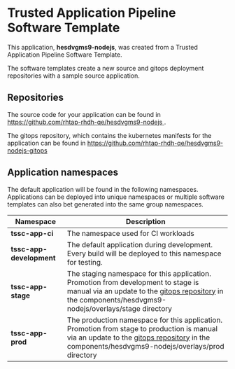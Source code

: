 # Trusted Application Pipeline Software Template

This application, **hesdvgms9-nodejs**, was created from a Trusted Application Pipeline Software Template.

The software templates create a new source and gitops deployment repositories with a sample source application. 

## Repositories

The source code for your application can be found in [https://github.com/rhtap-rhdh-qe/hesdvgms9-nodejs ](https://github.com/rhtap-rhdh-qe/hesdvgms9-nodejs ).
 
The gitops repository, which contains the kubernetes manifests for the application can be found in 
[https://github.com/rhtap-rhdh-qe/hesdvgms9-nodejs-gitops ](https://github.com/rhtap-rhdh-qe/hesdvgms9-nodejs-gitops ) 

## Application namespaces 

The default application will be found in the following namespaces. Applications can be deployed into unique namespaces or multiple software templates can also bet generated into the same group namespaces.  

|  Namespace   |  Description   |  
| -------- | -------- |
| **tssc-app-ci** | The namespace used for CI workloads |
| **tssc-app-development** | The default application during development. Every build will be deployed to this namespace for testing. |
| **tssc-app-stage** | The staging namespace for this application. Promotion from development to stage is manual via an update to the [gitops repository](https://github.com/rhtap-rhdh-qe/hesdvgms9-nodejs-gitops ) in the components/hesdvgms9-nodejs/overlays/stage directory |
| **tssc-app-prod** | The production namespace for this application. Promotion from stage to production is manual via an update to the [gitops repository](https://github.com/rhtap-rhdh-qe/hesdvgms9-nodejs-gitops ) in the components/hesdvgms9-nodejs/overlays/prod directory |